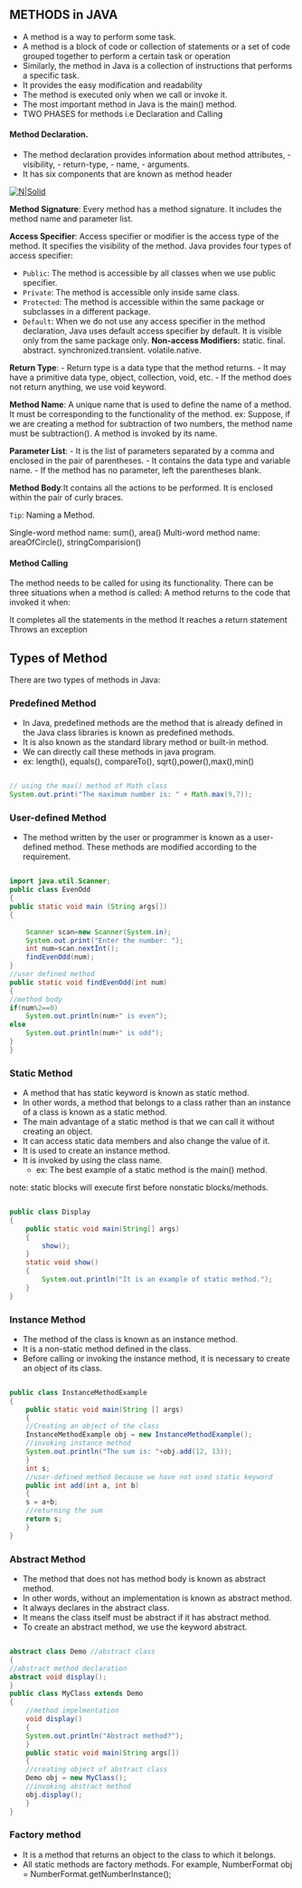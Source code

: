 ## METHODS in JAVA
- A method is a way to perform some task.
- A method is a block of code or collection of statements or a set of code grouped together to perform a certain task or operation
- Similarly, the method in Java is a collection of instructions that performs a specific task. 
-  It provides the easy modification and readability
- The method is executed only when we call or invoke it.
- The most important method in Java is the main() method.
- TWO PHASES for methods i.e Declaration and Calling

#### Method Declaration.
- The method declaration provides information about method attributes, 
        -  visibility, 
        - return-type, 
        - name, 
        - arguments. 
- It has six components that are known as method header

[![N|Solid](https://static.javatpoint.com/core/images/method-in-java.png)](https://www.java.com/en/)

**Method Signature**: Every method has a method signature. It includes the method name and parameter list.

**Access Specifier**: Access specifier or modifier is the access type of the method. It specifies the visibility of the method. Java provides four types of access specifier:

- `Public`: The method is accessible by all classes when we use public specifier.
- `Private`:  The method is accessible only inside same class.
- `Protected`: The method is accessible within the same package or subclasses in a different package.
- `Default`: When we do not use any access specifier in the method declaration, Java uses default access specifier by default. It is visible only from the same package only.
**Non-access Modifiers:** static.  final. abstract. synchronized.transient. volatile.native.


**Return Type**: 
            - Return type is a data type that the method returns. 
            - It may have a primitive data type, object, collection, void, etc. 
            - If the method does not return anything, we use void keyword.

**Method Name**: A unique name that is used to define the name of a method. It must be corresponding to the functionality of the method. 
    ex: Suppose, if we are creating a method for subtraction of two numbers, the method name must be subtraction(). A method is invoked by its name.

**Parameter List**: 
        - It is the list of parameters separated by a comma and enclosed in the pair of parentheses. 
        - It contains the data type and variable name. 
        - If the method has no parameter, left the parentheses blank.

**Method Body**:It contains all the actions to be performed. It is enclosed within the pair of curly braces.

`Tip`: Naming a Method.

Single-word method name: sum(), area()
Multi-word method name: areaOfCircle(), stringComparision()


#### Method Calling
The method needs to be called for using its functionality. There can be three situations when a method is called: 
A method returns to the code that invoked it when:  

It completes all the statements in the method
It reaches a return statement
Throws an exception
## Types of Method
 There are two types of methods in Java:
### Predefined Method
- In Java, predefined methods are the method that is already defined in the Java class libraries is known as predefined methods. 
- It is also known as the standard library method or built-in method. 
- We can directly call these methods in java program.
- ex: length(), equals(), compareTo(), sqrt(),power(),max(),min()

```java

// using the max() method of Math class  
System.out.print("The maximum number is: " + Math.max(9,7));  

```

### User-defined Method
- The method written by the user or programmer is known as a user-defined method. These methods are modified according to the requirement.

```java

import java.util.Scanner;  
public class EvenOdd  
{  
public static void main (String args[])  
{  
   
    Scanner scan=new Scanner(System.in);  
    System.out.print("Enter the number: ");  
    int num=scan.nextInt();  
    findEvenOdd(num);  
}  
//user defined method  
public static void findEvenOdd(int num)  
{  
//method body  
if(num%2==0)   
    System.out.println(num+" is even");   
else   
    System.out.println(num+" is odd");  
}  
}  

```
### Static Method
- A method that has static keyword is known as static method.
- In other words, a method that belongs to a class rather than an instance of a class is known as a static method.
- The main advantage of a static method is that we can call it without creating an object.
- It can access static data members and also change the value of it. 
- It is used to create an instance method. 
- It is invoked by using the class name. 
    -   ex: The best example of a static method is the main() method.

note: static blocks will execute first before nonstatic blocks/methods.

```java

public class Display  
{  
    public static void main(String[] args)   
    {   
        show();  
    }  
    static void show()   
    {  
        System.out.println("It is an example of static method.");  
    }  
}  
```

### Instance Method
- The method of the class is known as an instance method. 
- It is a non-static method defined in the class.
- Before calling or invoking the instance method, it is necessary to create an object of its class.

```java

public class InstanceMethodExample  
{  
    public static void main(String [] args)  
    {  
    //Creating an object of the class  
    InstanceMethodExample obj = new InstanceMethodExample();  
    //invoking instance method   
    System.out.println("The sum is: "+obj.add(12, 13));  
    }  
    int s;  
    //user-defined method because we have not used static keyword  
    public int add(int a, int b)  
    {  
    s = a+b;  
    //returning the sum  
    return s;  
    }  
}  

```

### Abstract Method

- The method that does not has method body is known as abstract method.
- In other words, without an implementation is known as abstract method. 
- It always declares in the abstract class. 
- It means the class itself must be abstract if it has abstract method. 
- To create an abstract method, we use the keyword abstract.

```java

abstract class Demo //abstract class  
{  
//abstract method declaration  
abstract void display();  
}  
public class MyClass extends Demo  
{  
    //method impelmentation  
    void display()  
    {  
    System.out.println("Abstract method?");  
    }  
    public static void main(String args[])  
    {  
    //creating object of abstract class  
    Demo obj = new MyClass();  
    //invoking abstract method  
    obj.display();  
    }  
}  
```

### Factory method
- It is a method that returns an object to the class to which it belongs.
- All static methods are factory methods. 
For example, NumberFormat obj = NumberFormat.getNumberInstance();


